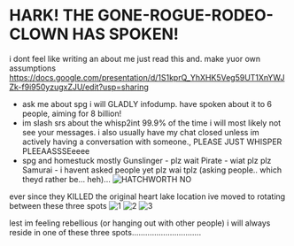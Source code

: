 # HARK! THE GONE-ROGUE-RODEO-CLOWN HAS SPOKEN!

i dont feel like writing an about me just read this and. make yuor own assumptions
https://docs.google.com/presentation/d/1S1kprQ_YhXHK5Veg59UT1XnYWJZk-f9i950yzugxZJU/edit?usp=sharing

- ask me about spg i will GLADLY infodump. have spoken about it to 6 people, aiming for 8 billion!
- im slash srs about the whisp2int 99.9% of the time i will most likely not see your messages. i also usually have my chat closed unless im actively having a conversation with someone., PLEASE JUST WHISPER PLEEAASSSEeeee
- spg and homestuck mostly
Gunslinger - plz wait
Pirate - wiat plz plz
Samurai - i havent asked people yet plz wai tplz
(asking people.. which theyd rather be... heh)...
![HATCHWORTH NO](https://github.com/user-attachments/assets/c2e71974-949c-49cf-b253-3ce4c4d8b36b)

ever since they KILLED the original heart lake location ive moved to rotating between these three spots
![1](https://github.com/user-attachments/assets/a6cb3132-7f96-4c80-bae9-5fd6804bf0da)
![2](https://github.com/user-attachments/assets/556df865-13af-4551-81fd-8fbb8b8636c7)
![3](https://github.com/user-attachments/assets/364908a1-f1cc-41fa-90d5-21184753e148)
<P> lest im feeling rebellious (or hanging out with other people) i will always reside in one of these three spots............................... </P>
